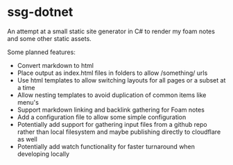 # ssg-dotnet

An attempt at a small static site generator in C# to render my foam notes and some other static assets.

Some planned features:

* Convert markdown to html
* Place output as index.html files in folders to allow /something/ urls
* Use html templates to allow switching layouts for all pages or a subset at a time
* Allow nesting templates to avoid duplication of common items like menu's
* Support markdown linking and backlink gathering for Foam notes
* Add a configuration file to allow some simple configuration
* Potentially add support for gathering input files from a github repo rather than local filesystem and maybe publishing directly to cloudflare as well
* Potentially add watch functionality for faster turnaround when developing locally
